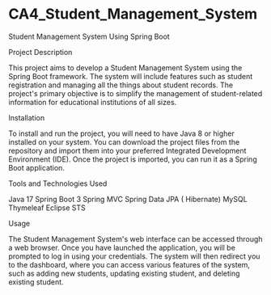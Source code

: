 # CA4_Student_Management_System
Student Management System Using Spring Boot

Project Description

This project aims to develop a Student Management System using the Spring Boot framework.
The system will include features such as student registration and managing all the things about student records.
The project's primary objective is to simplify the management of student-related information for educational institutions of all sizes.

Installation

To install and run the project, you will need to have Java 8 or higher installed on your system.
You can download the project files from the repository and import them into your preferred Integrated Development Environment (IDE).
Once the project is imported, you can run it as a Spring Boot application.

Tools and Technologies Used

  Java 17
  Spring Boot 3
  Spring MVC
  Spring Data JPA ( Hibernate)
  MySQL
  Thymeleaf
  Eclipse STS
  
Usage

The Student Management System's web interface can be accessed through a web browser.
Once you have launched the application, you will be prompted to log in using your credentials.
The system will then redirect you to the dashboard, where you can access various features of the system, such as adding new students,
updating existing student, and deleting existing student.


